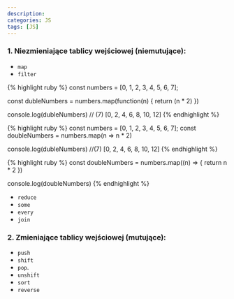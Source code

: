 ```yaml
---
description: 
categories: JS
tags: [JS]
---
```


### **1. Niezmieniające tablicy wejściowej (niemutujące):**
+ `map`
+ `filter`

{% highlight ruby %}
const numbers = [0, 1, 2, 3, 4, 5, 6, 7];

const dubleNumbers = numbers.map(function(n) {
    return (n * 2)
})

console.log(dubleNumbers)      // (7) [0, 2, 4, 6, 8, 10, 12]
{% endhighlight %}

{% highlight ruby %}
const numbers = [0, 1, 2, 3, 4, 5, 6, 7];
const doubleNumbers = numbers.map(n => n * 2)

console.log(dubleNumbers)     //(7) [0, 2, 4, 6, 8, 10, 12]
{% endhighlight %}

{% highlight ruby %}
const doubleNumbers = numbers.map((n) => {
    return n * 2
})

console.log(doubleNumbers)
{% endhighlight %}
+ `reduce`
+  `some`
+  `every`
+  `join`

### **2. Zmieniające tablicy wejściowej (mutujące):**
+ `push`
+  `shift`
+  `pop`.
+  `unshift`
+  `sort`
+  `reverse`


